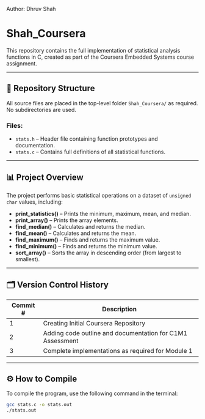 Author: Dhruv Shah
# Shah_Coursera

This repository contains the full implementation of statistical analysis functions in C, created as part of the Coursera Embedded Systems course assignment.

---

## 📁 Repository Structure

All source files are placed in the top-level folder `Shah_Coursera/` as required. No subdirectories are used.

### Files:

- `stats.h` – Header file containing function prototypes and documentation.
- `stats.c` – Contains full definitions of all statistical functions.

---

## 📊 Project Overview

The project performs basic statistical operations on a dataset of `unsigned char` values, including:

- **print_statistics()** – Prints the minimum, maximum, mean, and median.
- **print_array()** – Prints the array elements.
- **find_median()** – Calculates and returns the median.
- **find_mean()** – Calculates and returns the mean.
- **find_maximum()** – Finds and returns the maximum value.
- **find_minimum()** – Finds and returns the minimum value.
- **sort_array()** – Sorts the array in descending order (from largest to smallest).

---

## 🗂️ Version Control History

| Commit # | Description                                                               |
|----------|---------------------------------------------------------------------------|
| 1        | Creating Initial Coursera Repository                                      |
| 2        | Adding code outline and documentation for C1M1 Assessment                 |
| 3        | Complete implementations as required for Module 1                         |

---

## ⚙️ How to Compile

To compile the program, use the following command in the terminal:

```bash
gcc stats.c -o stats.out
./stats.out
